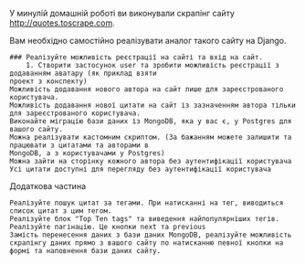 У минулій домашній роботі ви виконували скрапінг сайту http://quotes.toscrape.com.

Вам необхідно самостійно реалізувати аналог такого сайту на Django.

    ### Реалізуйте можливість реєстрації на сайті та вхід на сайт.
        1. Створити застосунок user та зробити можливість реєстрації з додаванням аватару (як приклад взяти
    проект з конспекту)
    Можливість додавання нового автора на сайт лише для зареєстрованого користувача.
    Можливість додавання нової цитати на сайт із зазначенням автора тільки для зареєстрованого користувача.
    Виконайте міграцію бази даних із MongoDB, яка у вас є, у Postgres для вашого сайту. 
    Можна реалізувати кастомним скриптом. (За бажанням можете залишити та працювати з цитатами та авторами в 
    MongoDB, а з користувачами у Postgres)
    Можна зайти на сторінку кожного автора без аутентифікації користувача
    Усі цитати доступні для перегляду без аутентифікації користувача

Додаткова частина

    Реалізуйте пошук цитат за тегами. При натисканні на тег, виводиться список цитат з цим тегом.
    Реалізуйте блок "Top Ten tags" та виведення найпопулярніших тегів.
    Реалізуйте пагінацію. Це кнопки next та previous
    Замість перенесення даних з бази даних MongoDB, реалізуйте можливість скрапінгу даних прямо з вашого сайту по натисканню певної кнопки на формі та наповнення бази даних сайту.
